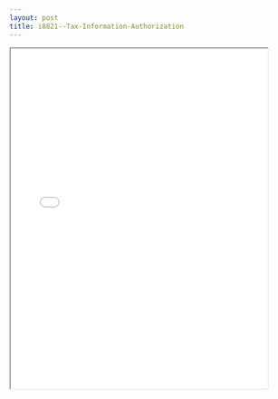 ```yaml
---
layout: post
title: i8821--Tax-Information-Authorization
---
```


<div class="pdf-container">
<iframe src="/ea//_pdf-2-md/i8821--Tax-Information-Authorization.pdf" height="600" width="90%" allowFullScreen="true"></iframe>
</div>

